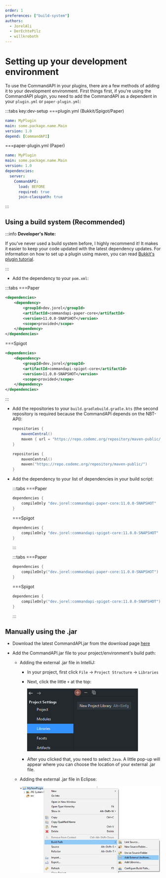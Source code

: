 ```yaml
---
order: 1
preferences: ["build-system"]
authors:
  - JorelAli
  - DerEchtePilz
  - willkroboth
---
```


# Setting up your development environment

To use the CommandAPI in your plugins, there are a few methods of adding it to your development environment. First things first, if you're using the CommandAPI plugin, you need to add the CommandAPI as a dependent in your `plugin.yml` or `paper-plugin.yml`:

:::tabs key:dev-setup
===plugin.yml (Bukkit/Spigot/Paper)
```yaml
name: MyPlugin
main: some.package.name.Main
version: 1.0
depend: [CommandAPI]
```
===paper-plugin.yml (Paper)
```yaml
name: MyPlugin
main: some.package.name.Main
version: 1.0
dependencies:
  server:
    CommandAPI:
      load: BEFORE
      required: true
      join-classpath: true
```

:::

## Using a build system (Recommended)

:::info **Developer's Note:**

If you've never used a build system before, I highly recommend it! It makes it easier to keep your code updated with the latest dependency updates. For information on how to set up a plugin using maven, you can read [Bukkit's plugin tutorial](https://bukkit.gamepedia.com/Plugin_Tutorial).

:::

<div class="maven">

- Add the dependency to your `pom.xml`:

:::tabs
===Paper
  ```xml
  <dependencies>
      <dependency>
          <groupId>dev.jorel</groupId>
          <artifactId>commandapi-paper-core</artifactId>
          <version>11.0.0-SNAPSHOT</version>
          <scope>provided</scope>
      </dependency>
  </dependencies>
  ```
===Spigot
  ```xml
  <dependencies>
      <dependency>
          <groupId>dev.jorel</groupId>
          <artifactId>commandapi-spigot-core</artifactId>
          <version>11.0.0-SNAPSHOT</version>
          <scope>provided</scope>
      </dependency>
  </dependencies>
  ```
:::

</div>
<div class="gradle">

- Add the repositories to your <span class="groovy">`build.gradle`</span><span class="kts">`build.gradle.kts`</span> (the second repository is required because the CommandAPI depends on the NBT-API):

  <div class="groovy">
  
  ```groovy
  repositories {
      mavenCentral()
      maven { url = "https://repo.codemc.org/repository/maven-public/" }
  }
  ```
  
  </div>
  <div class="kts">
  
  ```kotlin
  repositories {
      mavenCentral()
      maven("https://repo.codemc.org/repository/maven-public/")
  }
  ```

  </div>
  
  
- Add the dependency to your list of dependencies in your build script:

  <div class="groovy">

  :::tabs
  ===Paper
  ```groovy
  dependencies {
      compileOnly "dev.jorel:commandapi-paper-core:11.0.0-SNAPSHOT"
  }
  ```
  ===Spigot
  ```groovy
  dependencies {
      compileOnly "dev.jorel:commandapi-spigot-core:11.0.0-SNAPSHOT"
  }
  ```
  :::
  
  </div>
  <div class="kts">
  
  :::tabs
  ===Paper
  ```kotlin
  dependencies {
      compileOnly("dev.jorel:commandapi-paper-core:11.0.0-SNAPSHOT")
  }
  ```
  ===Spigot
  ```kotlin
  dependencies {
      compileOnly("dev.jorel:commandapi-spigot-core:11.0.0-SNAPSHOT")
  }
  ```
  :::
  </div>

</div>

## Manually using the .jar

- Download the latest CommandAPI.jar from the download page [here](https://github.com/CommandAPI/CommandAPI/releases/latest)

- Add the CommandAPI.jar file to your project/environment's build path:

  - Adding the external .jar file in IntelliJ:

    - In your project, first click `File` -> `Project Structure` -> `Libraries`

    - Next, click the little `+` at the top:

      ![An image in IntelliJ showing the plus icon to add an external .jar.](/images/intellij.png)

    - After you clicked that, you need to select `Java`. A little pop-up will appear where you can choose the location of your external .jar file.

  - Adding the external .jar file in Eclipse:

    ![An image of some context menu entries in Eclipse after right clicking a project. Displays the highlighted options "Build Path", followed by "Add External Archives..."](/images/eclipse.jpg)
